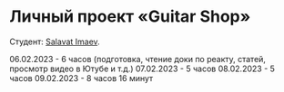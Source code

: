 # Личный проект «Guitar Shop»

Студент: [Salavat Imaev](https://up.htmlacademy.ru/react/10/user/1332863).

06.02.2023 - 6 часов (подготовка, чтение доки по реакту, статей, просмотр видео в Ютубе и т.д.)
07.02.2023 - 5 часов
08.02.2023 - 5 часов
09.02.2023 - 8 часов 16 минут
